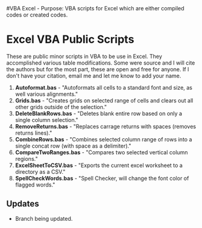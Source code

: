 <meta name="google-site-verification" content="SJniPJk1_KNq99TrywyxBlwR9pJy56Fy6pqiVZ-0T9I" />
#VBA Excel - Purpose: VBA scripts for Excel which are either compiled codes or created codes.


# Excel VBA Public Scripts
These are public minor scripts in VBA to be use in Excel. They accomplished various table  modifications. Some were source and I will cite the authors but for the most part, these are open and free for anyone.  If I don't have your citation, email  me and let me know to add your name.

1.  **Autoformat.bas** -  "Autoformats all cells to a standard font and size, as well various alignments."
2.  **Grids.bas**  -  "Creates grids on selected range of cells and clears out all other grids outside of the selection."
3.  **DeleteBlankRows.bas**  -  "Deletes blank entire row based on only a single column selection."
4.  **RemoveReturns.bas**  -  "Replaces carrage returns with spaces (removes returns lines)."
5.  **CombineRows.bas**  -  "Combines selected column range of rows into a single concat row (with space as a delimiter)."
6.  **CompareTwoRanges.bas**  -  "Compares two selected vertical column regions."
7.  **ExcelSheetToCSV.bas**  -  "Exports the current excel worksheet to a directory as a CSV."
8.  **SpellCheckWords.bas**  -  "Spell Checker, will change the font color of flagged words."

## Updates

*   Branch being updated. 


